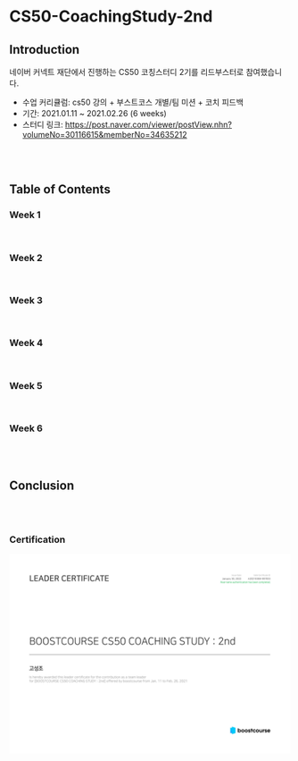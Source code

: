 # CS50-CoachingStudy-2nd

## Introduction

네이버 커넥트 재단에서 진행하는 CS50 코칭스터디 2기를 리드부스터로 참여했습니다. 

- 수업 커리큘럼: cs50 강의 + 부스트코스 개별/팀 미션 + 코치 피드백
- 기간: 2021.01.11 ~ 2021.02.26 (6 weeks)
- 스터디 링크: https://post.naver.com/viewer/postView.nhn?volumeNo=30116615&memberNo=34635212
<br />
<br />

## Table of Contents


### Week 1
<br />

### Week 2
<br />

### Week 3
<br />

### Week 4
<br />

### Week 5
<br />

### Week 6
<br />
<br />


## Conclusion
<br />
<br />




### Certification
![certification](/resources/certificate_George.jpg)






